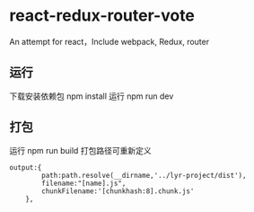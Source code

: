 # react-redux-router-vote
An attempt for react，Include webpack, Redux, router
## 运行
下载安装依赖包 npm install
运行 npm run dev
## 打包
运行 npm run build
打包路径可重新定义
```
output:{
        path:path.resolve(__dirname,'../lyr-project/dist'),
        filename:"[name].js",
        chunkFilename:'[chunkhash:8].chunk.js'
    },
```

